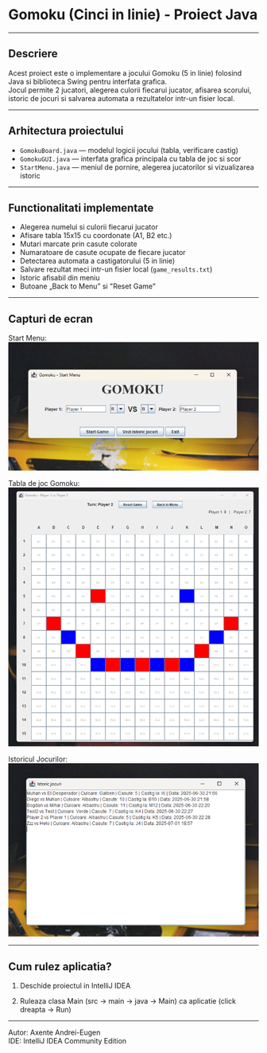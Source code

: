 # Gomoku (Cinci in linie) - Proiect Java

---

## Descriere

Acest proiect este o implementare a jocului Gomoku (5 in linie) folosind Java si biblioteca Swing pentru interfata grafica.  
Jocul permite 2 jucatori, alegerea culorii fiecarui jucator, afisarea scorului, istoric de jocuri si salvarea automata a rezultatelor intr-un fisier local.

---

## Arhitectura proiectului

- `GomokuBoard.java` — modelul logicii jocului (tabla, verificare castig)
- `GomokuGUI.java` — interfata grafica principala cu tabla de joc si scor
- `StartMenu.java` — meniul de pornire, alegerea jucatorilor si vizualizarea istoric

---

## Functionalitati implementate

- Alegerea numelui si culorii fiecarui jucator
- Afisare tabla 15x15 cu coordonate (A1, B2 etc.)
- Mutari marcate prin casute colorate
- Numaratoare de casute ocupate de fiecare jucator
- Detectarea automata a castigatorului (5 in linie)
- Salvare rezultat meci intr-un fisier local (`game_results.txt`)
- Istoric afisabil din meniu
- Butoane „Back to Menu” si "Reset Game"  

---

## Capturi de ecran

Start Menu:  
![Start Menu](images/image1.jpg)  

Tabla de joc Gomoku:  
![Gomoku Gameplay](images/image2.jpg)  

Istoricul Jocurilor:  
![Game History](images/image3.jpg)  

---

##  Cum rulez aplicatia?

1. Deschide proiectul in IntelliJ IDEA

3. Ruleaza clasa Main (src → main → java → Main) ca aplicatie (click dreapta → Run)  


---

  
Autor: Axente Andrei-Eugen   
IDE: IntelliJ IDEA Community Edition  

